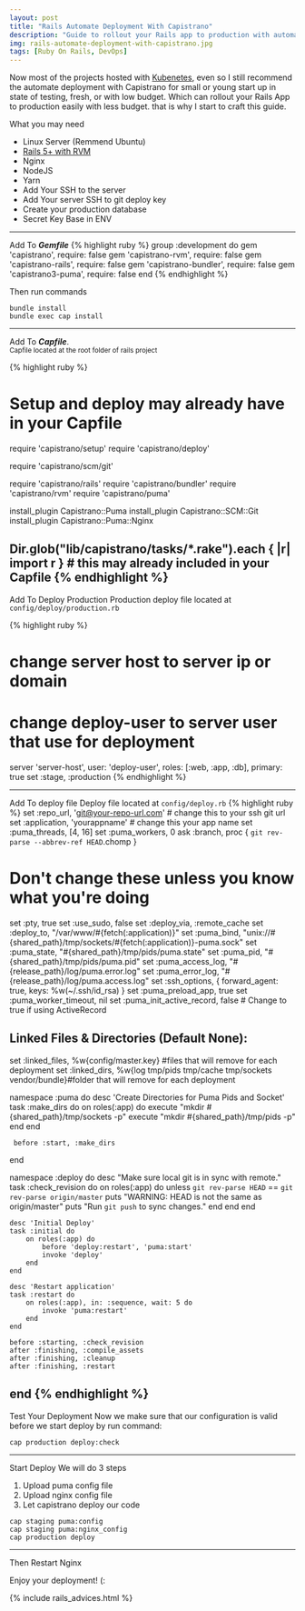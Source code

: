 ```yaml
---
layout: post
title: "Rails Automate Deployment With Capistrano"
description: "Guide to rollout your Rails app to production with automate deployment"
img: rails-automate-deployment-with-capistrano.jpg
tags: [Ruby On Rails, DevOps]
---
```


Now most of the projects hosted with [Kubenetes](https://kubernetes.io/), even so I still recommend the automate deployment with Capistrano for small or young start up in state of testing, fresh, or with low budget. Which can rollout your Rails App to production easily with less budget. that is why I start to craft this guide.

<!-- ad -->

What you may need
- Linux Server (Remmend Ubuntu)
- [Rails 5+ with RVM](http://uysim.com/install-ruby-on-rails-with-rvm/)
- Nginx
- NodeJS
- Yarn
- Add Your SSH to the server
- Add Your server SSH to git deploy key
- Create your production database
- Secret Key Base in ENV

---
Add To ***Gemfile***
{% highlight ruby %}
group :development do
    gem 'capistrano', require: false
    gem 'capistrano-rvm', require: false
    gem 'capistrano-rails', require: false
    gem 'capistrano-bundler', require: false
    gem 'capistrano3-puma', require: false
end
{% endhighlight %}

Then run commands
```
bundle install
bundle exec cap install
```
---
Add To ***Capfile***.<br>
<small>Capfile located at the root folder of rails project</small>

{% highlight ruby %}
# Setup and deploy may already have in your Capfile
require 'capistrano/setup'
require 'capistrano/deploy'

require 'capistrano/scm/git'

require 'capistrano/rails'
require 'capistrano/bundler'
require 'capistrano/rvm'
require 'capistrano/puma'

install_plugin Capistrano::Puma
install_plugin Capistrano::SCM::Git
install_plugin Capistrano::Puma::Nginx

Dir.glob("lib/capistrano/tasks/*.rake").each { |r| import r } # this may already included in your Capfile
{% endhighlight %}
---
Add To Deploy Production
Production deploy file located at ```config/deploy/production.rb```

{% highlight ruby %}
# change server host to server ip or domain
# change deploy-user to server user that use for deployment
server 'server-host', user: 'deploy-user', roles: [:web, :app, :db], primary: true
set :stage, :production
{% endhighlight %}

---
Add To deploy file
Deploy file located at ```config/deploy.rb```
{% highlight ruby %}
set :repo_url, 'git@your-repo-url.com' # change this to your ssh git url
set :application, 'yourappname' # change this your app name
set :puma_threads, [4, 16]
set :puma_workers, 0
ask :branch, proc { `git rev-parse --abbrev-ref HEAD`.chomp }

# Don't change these unless you know what you're doing
set :pty, true
set :use_sudo, false
set :deploy_via, :remote_cache
set :deploy_to, "/var/www/#{fetch(:application)}"
set :puma_bind, "unix://#{shared_path}/tmp/sockets/#{fetch(:application)}-puma.sock"
set :puma_state, "#{shared_path}/tmp/pids/puma.state"
set :puma_pid, "#{shared_path}/tmp/pids/puma.pid"
set :puma_access_log, "#{release_path}/log/puma.error.log"
set :puma_error_log, "#{release_path}/log/puma.access.log"
set :ssh_options, { forward_agent: true, keys: %w(~/.ssh/id_rsa) }
set :puma_preload_app, true
set :puma_worker_timeout, nil
set :puma_init_active_record, false # Change to true if using ActiveRecord

## Linked Files & Directories (Default None):
set :linked_files, %w{config/master.key} #files that will remove for each deployment
set :linked_dirs, %w{log tmp/pids tmp/cache tmp/sockets vendor/bundle}#folder that will remove for each deployment

namespace :puma do
     desc 'Create Directories for Puma Pids and Socket'
     task :make_dirs do
         on roles(:app) do
             execute "mkdir #{shared_path}/tmp/sockets -p"
             execute "mkdir #{shared_path}/tmp/pids -p"
         end
     end

     before :start, :make_dirs
end

namespace :deploy do
    desc "Make sure local git is in sync with remote."
    task :check_revision do
        on roles(:app) do
            unless `git rev-parse HEAD` == `git rev-parse origin/master`
                puts "WARNING: HEAD is not the same as origin/master"
                puts "Run `git push` to sync changes."
            end
        end
    end

    desc 'Initial Deploy'
    task :initial do
        on roles(:app) do
            before 'deploy:restart', 'puma:start'
            invoke 'deploy'
        end
    end

    desc 'Restart application'
    task :restart do
        on roles(:app), in: :sequence, wait: 5 do
            invoke 'puma:restart'
        end
    end

    before :starting, :check_revision
    after :finishing, :compile_assets
    after :finishing, :cleanup
    after :finishing, :restart
end
{% endhighlight %}
---

Test Your Deployment
Now we make sure that our configuration is valid before we start deploy by run command:
```
cap production deploy:check
```
---
Start Deploy
We will do 3 steps
1. Upload puma config file
2. Upload nginx config file
3. Let capistrano deploy our code

```
cap staging puma:config
cap staging puma:nginx_config
cap production deploy
```
---
Then Restart Nginx

Enjoy your deployment! (:


{% include rails_advices.html %}
